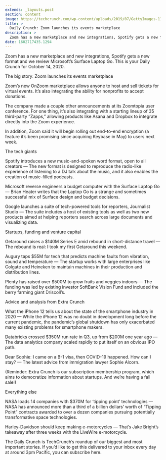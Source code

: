 ```yaml
--- 
extends: _layouts.post 
section: content 
image: https://techcrunch.com/wp-content/uploads/2019/07/GettyImages-1137873346.jpg?w=600 
title: > 
  Daily Crunch: Zoom launches its events marketplace 
description: > 
  Zoom has a new marketplace and new integrations, Spotify gets a new format and we review Microsoft’s Surface Laptop Go.The big story: Zoom launches its events marketplaceZoom’s new OnZoom marketplace allows anyone to host and sell tickets for virtual events.Microsoft reverse engineers a budget computer with the Surface Laptop Go — Brian Heater writes that the Laptop Go is a strange and sometimes successful mix of Surface design and budget decisions.Google launches a suite of tech-powered tools for reporters, Journalist Studio — The suite includes a host of existing tools as well as two new products aimed at helping reporters search across large documents and visualizing data.The Daily Crunch is TechCrunch’s roundup of our biggest and most important stories. 
date: 1602717435.1294 
--- 
```

Zoom has a new marketplace and new integrations, Spotify gets a new format and we review Microsoft’s Surface Laptop Go. This is your Daily Crunch for October 14, 2020.

The big story: Zoom launches its events marketplace

Zoom’s new OnZoom marketplace allows anyone to host and sell tickets for virtual events. It’s also integrating the ability for nonprofits to accept donations.

The company made a couple other announcements at its Zoomtopia user conference. For one thing, it’s also integrating with a starting lineup of 35 third-party “Zapps,” allowing products like Asana and Dropbox to integrate directly into the Zoom experience.

In addition, Zoom said it will begin rolling out end-to-end encryption (a feature it’s been promising since acquiring Keybase in May) to users next week.

The tech giants

Spotify introduces a new music-and-spoken word format, open to all creators — The new format is designed to reproduce the radio-like experience of listening to a DJ talk about the music, and it also enables the creation of music-filled podcasts.

Microsoft reverse engineers a budget computer with the Surface Laptop Go — Brian Heater writes that the Laptop Go is a strange and sometimes successful mix of Surface design and budget decisions.

Google launches a suite of tech-powered tools for reporters, Journalist Studio — The suite includes a host of existing tools as well as two new products aimed at helping reporters search across large documents and visualizing data.

Startups, funding and venture capital

Getaround raises a $140M Series E amid rebound in short-distance travel — The rebound is real: I took my first Getaround this weekend.

Augury taps $55M for tech that predicts machine faults from vibration, sound and temperature — The startup works with large enterprises like Colgate and Heineken to maintain machines in their production and distribution lines.

Plenty has raised over $500M to grow fruits and veggies indoors — The funding was led by existing investor SoftBank Vision Fund and included the berry farming giant Driscoll’s.

Advice and analysis from Extra Crunch

What the iPhone 12 tells us about the state of the smartphone industry in 2020 — While the iPhone 12 was no doubt in development long before the current pandemic, the pandemic’s global shutdown has only exacerbated many existing problems for smartphone makers.

Databricks crossed $350M run rate in Q3, up from $200M one year ago — The data analytics company scaled rapidly to put itself on an obvious IPO path.

Dear Sophie: I came on a B-1 visa, then COVID-19 happened. How can I stay? — The latest advice from immigration lawyer Sophie Alcorn.

(Reminder: Extra Crunch is our subscription membership program, which aims to democratize information about startups. And we’re having a fall sale!)

Everything else

NASA loads 14 companies with $370M for ‘tipping point’ technologies — NASA has announced more than a third of a billion dollars’ worth of “Tipping Point” contracts awarded to over a dozen companies pursuing potentially transformative space technologies.

Harley-Davidson should keep making e-motorcycles — That’s Jake Bright’s takeaway after three weeks with the LiveWire e-motorcycle.

The Daily Crunch is TechCrunch’s roundup of our biggest and most important stories. If you’d like to get this delivered to your inbox every day at around 3pm Pacific, you can subscribe here.